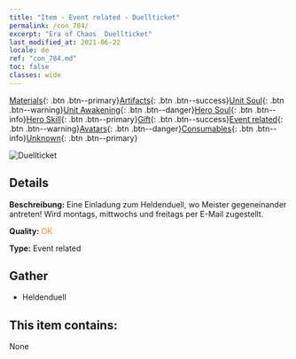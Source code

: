 ```yaml
---
title: "Item - Event related - Duellticket"
permalink: /con_784/
excerpt: "Era of Chaos  Duellticket"
last_modified_at: 2021-06-22
locale: de
ref: "con_784.md"
toc: false
classes: wide
---
```

 [Materials](/ItemsDE/){: .btn .btn--primary}[Artifacts](/ItemsDE/Artifacts/){: .btn .btn--success}[Unit Soul](/ItemsDE/UnitSoul/){: .btn .btn--warning}[Unit Awakening](/ItemsDE/UnitAwakening/){: .btn .btn--danger}[Hero Soul](/ItemsDE/HeroSoul/){: .btn .btn--info}[Hero Skill](/ItemsDE/HeroSkill/){: .btn .btn--primary}[Gift](/ItemsDE/Gift/){: .btn .btn--success}[Event related](/ItemsDE/Events/){: .btn .btn--warning}[Avatars](/ItemsDE/Avatars/){: .btn .btn--danger}[Consumables](/ItemsDE/Consumables/){: .btn .btn--info}[Unknown](/ItemsDE/Unknown/){: .btn .btn--primary}

 ![Duellticket](/images/t/i_3042.png)

## Details
 **Beschreibung:** Eine Einladung zum Heldenduell, wo Meister gegeneinander antreten! Wird montags, mittwochs und freitags per E-Mail zugestellt.

 **Quality:** <span style="color: #FF8C00">OK</span>

 **Type:** Event related

## Gather

*    Heldenduell 

## This item contains:

  None


